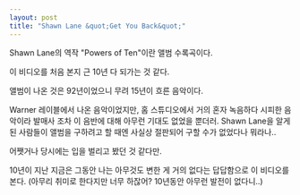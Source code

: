 ```yaml
---
layout: post
title: "Shawn Lane &quot;Get You Back&quot;"
---
```


Shawn Lane의 역작 "Powers of Ten"이란 앨범 수록곡이다.

이 비디오를 처음 본지 근 10년 다 되가는 것 같다. 

앨범이 나온 것은 92년이었으니 무려 15년이 흐른 음악이다.

Warner 레이블에서 나온 음악이었지만, 홈 스튜디오에서 거의 혼자 녹음하다 시피한 음악이라 발매사 조차 이 음반에 대해 아무런 기대도 없었을 뿐더러. Shawn Lane을 알게 된 사람들이 앨범을 구하려고 할 때엔 사실상 절판되어 구할 수가 없었다나 뭐라나..

어쨋거나 당시에는 입을 벌리고 봤던 것 같다만.

10년이 지난 지금은 그동안 나는 아무것도 변한 게 거의 없다는 답답함으로 이 비디오를 본다.
(아무리 취미로 한다지만 너무 하잖어? 10년동안 아무런 발전이 없다니..)



